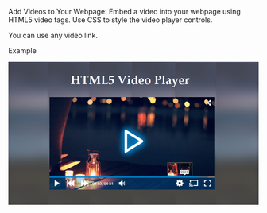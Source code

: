 Add Videos to Your Webpage: Embed a video into your webpage using HTML5 video tags. Use CSS to style the video player controls.

You can use any video link.

Example

![sample](https://github.com/archis-academy/html-assignments/blob/master/Assignment-6/html5-video-player.png?raw=true)
